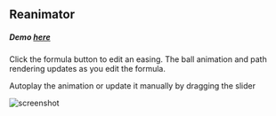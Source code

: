 ## Reanimator

##### Demo [here](http://anguscroll.com/reanimator)

Click the formula button to edit an easing. The ball animation and path rendering updates as you edit the formula.

Autoplay the animation or update it manually by dragging the slider

![screenshot](http://anguscroll.com/reanimator/screenshots/overview.png)

